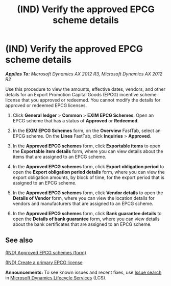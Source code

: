﻿---
title: (IND) Verify the approved EPCG scheme details
TOCTitle: (IND) Verify the approved EPCG scheme details
ms:assetid: 228e14be-7c05-45d8-a831-f8104be0be0a
ms:mtpsurl: https://technet.microsoft.com/en-us/library/JJ664561(v=AX.60)
ms:contentKeyID: 49385639
ms.date: 04/18/2014
mtps_version: v=AX.60
f1_keywords:
- (IND)
- india
- approved EPCG schemes
- EPCG
- verify approved EPCG
---

# (IND) Verify the approved EPCG scheme details 


_**Applies To:** Microsoft Dynamics AX 2012 R3, Microsoft Dynamics AX 2012 R2_

Use this procedure to view the amounts, effective dates, vendors, and other details for an Export Promotion Capital Goods (EPCG) incentive scheme license that you approved or redeemed. You cannot modify the details for approved or redeemed EPCG licenses.

1.  Click **General ledger** \> **Common** \> **EXIM EPCG Schemes**. Open an EPCG scheme that has a status of **Approved** or **Redeemed**.

2.  In the **EXIM EPCG Schemes** form, on the **Overview** FastTab, select an EPCG scheme. On the **Lines** FastTab, click **Inquiries** \> **Approved**.

3.  In the **Approved EPCG schemes** form, click **Exportable items** to open the **Exportable item details** form, where you can view details about the items that are assigned to an EPCG scheme.

4.  In the **Approved EPCG schemes** form, click **Export obligation period** to open the **Export obligation period details** form, where you can view the export obligation amounts, by block of time, for the export period that is assigned to an EPCG scheme.

5.  In the **Approved EPCG schemes** form, click **Vendor details** to open the **Details of Vendor** form, where you can view the location details for vendors and manufacturers that are assigned to an EPCG scheme.

6.  In the **Approved EPCG schemes** form, click **Bank guarantee details** to open the **Details of bank guarantee** form, where you can view details about the bank certificates that are assigned to an EPCG scheme.

## See also

[(IND) Approved EPCG schemes (form)](https://technet.microsoft.com/en-us/library/jj664583\(v=ax.60\))

[(IND) Create a primary EPCG license](ind-create-a-primary-epcg-license.md)

  
**Announcements:** To see known issues and recent fixes, use [Issue search](http://go.microsoft.com/fwlink/?linkid=389258) in [Microsoft Dynamics Lifecycle Services](http://go.microsoft.com/fwlink/?linkid=306505) (LCS).

